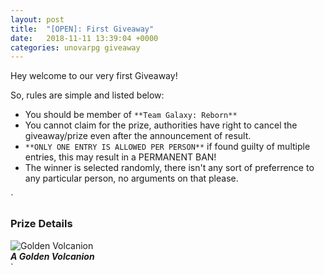 ```yaml
---
layout: post
title:  "[OPEN]: First Giveaway"
date:   2018-11-11 13:39:04 +0000
categories: unovarpg giveaway
---
```

Hey welcome to our very first Giveaway!  
  
So, rules are simple and listed below:  
* You should be member of ` **Team Galaxy: Reborn** `
* You cannot claim for the prize, authorities have right to cancel the giveaway/prize even after the announcement of result.
* ` **ONLY ONE ENTRY IS ALLOWED PER PERSON** ` if found guilty of multiple entries, this may result in a PERMANENT BAN!
* The winner is selected randomly, there isn't any sort of preferrence to any particular person, no arguments on that please.

`
### Prize Details ###
![Golden Volcanion](https://urpgstatic.com/img_library/pokemon_sprites_golden/721.png)  
_**A Golden Volcanion**_  
`